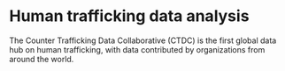 # Human trafficking data analysis

The Counter Trafficking Data Collaborative (CTDC) is the first global data hub on human trafficking, with data contributed by organizations from around the world. 